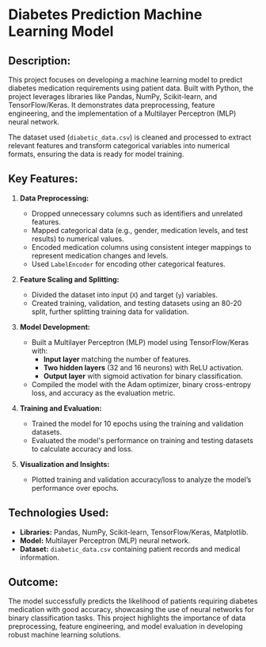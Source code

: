 # **Diabetes Prediction Machine Learning Model**  

## Description: 
This project focuses on developing a machine learning model to predict diabetes medication requirements using patient data. Built with Python, the project leverages libraries like Pandas, NumPy, Scikit-learn, and TensorFlow/Keras. It demonstrates data preprocessing, feature engineering, and the implementation of a Multilayer Perceptron (MLP) neural network.  

The dataset used (`diabetic_data.csv`) is cleaned and processed to extract relevant features and transform categorical variables into numerical formats, ensuring the data is ready for model training.  

## Key Features:
1. **Data Preprocessing:**  
   - Dropped unnecessary columns such as identifiers and unrelated features.  
   - Mapped categorical data (e.g., gender, medication levels, and test results) to numerical values.  
   - Encoded medication columns using consistent integer mappings to represent medication changes and levels.  
   - Used `LabelEncoder` for encoding other categorical features.  

2. **Feature Scaling and Splitting:**  
   - Divided the dataset into input (`X`) and target (`y`) variables.  
   - Created training, validation, and testing datasets using an 80-20 split, further splitting training data for validation.  

3. **Model Development:**  
   - Built a Multilayer Perceptron (MLP) model using TensorFlow/Keras with:  
     - **Input layer** matching the number of features.  
     - **Two hidden layers** (32 and 16 neurons) with ReLU activation.  
     - **Output layer** with sigmoid activation for binary classification.  
   - Compiled the model with the Adam optimizer, binary cross-entropy loss, and accuracy as the evaluation metric.  

4. **Training and Evaluation:**  
   - Trained the model for 10 epochs using the training and validation datasets.  
   - Evaluated the model's performance on training and testing datasets to calculate accuracy and loss.  

5. **Visualization and Insights:**  
   - Plotted training and validation accuracy/loss to analyze the model’s performance over epochs.  

## Technologies Used:  
- **Libraries:** Pandas, NumPy, Scikit-learn, TensorFlow/Keras, Matplotlib.  
- **Model:** Multilayer Perceptron (MLP) neural network.  
- **Dataset:** `diabetic_data.csv` containing patient records and medical information.  


## Outcome:  
The model successfully predicts the likelihood of patients requiring diabetes medication with good accuracy, showcasing the use of neural networks for binary classification tasks. This project highlights the importance of data preprocessing, feature engineering, and model evaluation in developing robust machine learning solutions.  

